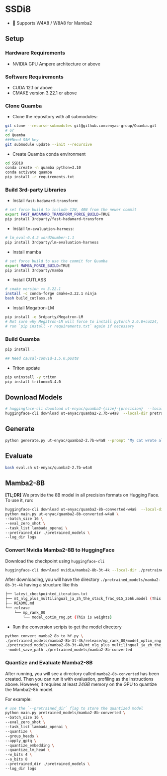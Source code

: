 # SSDi8



- 🔧 Supports W4A8 / W8A8 for Mamba2



## Setup

### Hardware Requirements
- NVIDIA GPU Ampere architecture or above

### Software Requirements
- CUDA 12.1 or above
- CMAKE version 3.22.1 or above

### Clone Quamba
- Clone the repository with all submodules:
```bash
git clone --recurse-submodules git@github.com:enyac-group/Quamba.git
# or
cd Quamba
###Need SSH key
git submodule update --init --recursive
```

- Create Quamba conda environment
```bash
cd SSDi8
conda create -n quamba python=3.10
conda activate quamba
pip install -r requirements.txt
```

### Build 3rd-party Libraries

- Install `fast-hadamard-transform`:
```bash
# set force build to include 12N, 40N from the newer commit
export FAST_HADAMARD_TRANSFORM_FORCE_BUILD=TRUE
pip install 3rdparty/fast-hadamard-transform
```

- Install `lm-evaluation-harness`:
```bash
# lm_eval-0.4.2 word2number-1.1
pip install 3rdparty/lm-evaluation-harness
``````

- Install mamba
```bash
# set force build to use the commit for Quamba
export MAMBA_FORCE_BUILD=TRUE
pip install 3rdparty/mamba
```

- Install CUTLASS
```bash
# cmake version >= 3.22.1
install -c conda-forge cmake=3.22.1 ninja
bash build_cutlass.sh
```

- Install Megatron-LM
```bash
pip install -e 3rdparty/Megatron-LM
# Not sure why Megatron-LM will force to install pytorch 2.6.0+cu124,
# run `pip install -r requirements.txt` again if necessary
```

### Build Quamba
```bash
pip install .

## Need causal-conv1d-1.5.0.post8
```
- Triton update
```bash
pip uninstall -y triton
pip install triton==3.4.0
```

## Download Models
```bash
# huggingface-cli download ut-enyac/quamba2-{size}-{precision}  --local-dir pretrained_models/ut-enyac/quamba2-{size}-{precision}
huggingface-cli download ut-enyac/quamba2-2.7b-w4a8  --local-dir pretrained_models/ut-enyac/quamba2-2.7b-w4a8
```

## Generate

```bash
python generate.py ut-enyac/quamba2-2.7b-w4a8 --prompt "My cat wrote all this CUDA code for a new language model and" --topp 0.9 --temperature 0.7 --repetition_penalty 1.2 --quantize --cache_graph --pretrained_dir pretrained_models
```

## Evaluate
```bash
bash eval.sh ut-enyac/quamba2-2.7b-w4a8
```


## Mamba2-8B

**[TL;DR]** We provide the 8B model in all precision formats on Hugging Face. To use it, run:
```bash
huggingface-cli download ut-enyac/quamba2-8b-converted-w4a8  --local-dir pretrained_models/ut-enyac/quamba2-8b-converted-w4a8
python main.py ut-enyac/quamba2-8b-converted-w4a8 \
--batch_size 16 \
--eval_zero_shot \
--task_list lambada_openai \
--pretrained_dir ./pretrained_models \
--log_dir logs
```

### Convert Nvidia Mamba2-8B to HuggingFace

Download the checkpoint using `huggingface-cli`
```bash
huggingface-cli download nvidia/mamba2-8b-3t-4k --local-dir ./pretrained_models/mamba2-8b-3t-4k
```
After downloading, you will have the directory `./pretrained_models/mamba2-8b-3t-4k` having a structure like this
```bash
├── latest_checkpointed_iteration.txt
├── mt_nlg_plus_multilingual_ja_zh_the_stack_frac_015_256k.model (This is tokenizer)
├── README.md
└── release
    └── mp_rank_00
        └── model_optim_rng.pt (This is weights)
```
+ Run the conversion scripts to get the model directory
```bash
python convert_mamba2_8b_to_hf.py \
./pretrained_models/mamba2-8b-3t-4k/release/mp_rank_00/model_optim_rng.pt \
./pretrained_models/mamba2-8b-3t-4k/mt_nlg_plus_multilingual_ja_zh_the_stack_frac_015_256k.model \
--model_save_path ./pretrained_models/mamba2-8b-converted
```

### Quantize and Evaluate Mamba2-8B

After running, you will see a directory called `mamba2-8b-converted` has been created. Then you can run it with evaluation, profiling as the instructions above. However, it requires at least *24GB* memory on the GPU to quantize the Mamba2-8b model.

For example:
```bash
# use the `--pretrained_dir` flag to store the quantized model
python main.py pretrained_models/mamba2-8b-converted \
--batch_size 16 \
--eval_zero_shot \
--task_list lambada_openai \
--quantize \
--group_heads \
--apply_gptq \
--quantize_embedding \
--quantize_lm_head \
--w_bits 4 \
--a_bits 8
--pretrained_dir ./pretrained_models \
--log_dir logs
``` 



